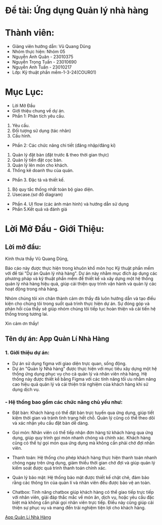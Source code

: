 # Đề tài: Ứng dụng Quản lý nhà hàng 

# Thành viên:
* Giảng viên hướng dẫn: Vũ Quang Dũng
* Nhóm thực hiện: Nhóm 05
* Nguyễn Anh Quân - 23010375
* Nguyễn Trọng Tuấn - 23010690
* Nguyễn Anh Tuấn - 23010217
* Lớp: Kỹ thuật phần mềm-1-3-24(COUR01)

# Mục Lục:
* Lời Mở Đầu
* Giới thiệu chung về dự án.
* Phần 1: Phân tích yêu cầu.
1.	Yêu cầu.
2.	Đối tượng sử dụng (tác nhân)
3.	Cấu hình.
* Phần 2: Các chức năng chi tiết 
(đăng nhập/đăng kí)
1.	Quản lý đặt bàn (đặt trước & theo thời gian thực)
2.	Quản lý tiền đặt cọc bàn.
3.	Quán lý lên món cho khách.
4.	Thống kê doanh thu của quán. 
* Phần 3. Đặc tả và thiết kế.
1.	Bộ quy tắc thống nhất toàn bộ giao diện.
2.	Usecase.(sơ đồ diagram)
* Phần 4. UI flow
	(các ảnh màn hình) và hướng dẫn sử dụng 
* Phần 5.Kết quả và đánh giá
# Lời Mở Đầu - Giới Thiệu:
## Lời mở đầu:
Kính thưa thầy Vũ Quang Dũng,

Báo cáo này được thực hiện trong khuôn khổ môn học Kỹ thuật phần mềm với đề tài "Dự án Quản lý nhà hàng". Dự án này nhằm mục đích áp dụng các phương pháp và kỹ thuật phần mềm để thiết kế và xây dựng một hệ thống quản lý nhà hàng hiệu quả, giúp cải thiện quy trình vận hành và quản lý các hoạt động trong nhà hàng.

Nhóm chúng tôi xin chân thành cảm ơn thầy đã luôn hướng dẫn và tạo điều kiện cho chúng tôi trong suốt quá trình thực hiện dự án. Sự đóng góp và phản hồi của thầy sẽ giúp nhóm chúng tôi tiếp tục hoàn thiện và cải tiến hệ thống trong tương lai.

Xin cảm ơn thầy!
## Tên dự án: App Quản Lí Nhà Hàng
### 1. Giới thiệu dự án:
- Dự án sử dụng figma với giao diện trực quan, sống động.
- Dự án "Quản lý Nhà hàng" được thực hiện với mục tiêu xây dựng một hệ thống ứng dụng phục vụ cho cả quản lý và nhân viên nhà hàng. Hệ thống này được thiết kế bằng Figma với các tính năng tối ưu nhằm nâng cao hiệu quả quản lý và cải thiện trải nghiệm của khách hàng khi sử dụng dịch vụ.

### - Hệ thống bao gồm các chức năng chủ yếu như:

- Đặt bàn: Khách hàng có thể đặt bàn trực tuyến qua ứng dụng, giúp tiết kiệm thời gian và tránh tình trạng hết chỗ. Quản lý cũng có thể theo dõi và xác nhận yêu cầu đặt bàn dễ dàng.

- Gọi món: Nhân viên có thể tiếp nhận đơn hàng từ khách hàng qua ứng dụng, giúp quy trình gọi món nhanh chóng và chính xác. Khách hàng cũng có thể tự gọi món qua ứng dụng mà không cần phải chờ đợi nhân viên.

- Thanh toán: Hệ thống cho phép khách hàng thực hiện thanh toán nhanh chóng ngay trên ứng dụng, giảm thiểu thời gian chờ đợi và giúp quản lý kiểm soát được quá trình thanh toán chính xác.

- Quản lý bảo mật: Hệ thống bảo mật được thiết kế chặt chẽ, đảm bảo rằng các thông tin của quản lí và nhân viên đều được bảo vệ an toàn.

- Chatbox: Tính năng chatbox giúp khách hàng có thể giao tiếp trực tiếp với nhân viên, giải đáp thắc mắc về món ăn, dịch vụ, hoặc yêu cầu đặc biệt mà không cần phải gọi nhân viên trực tiếp. Điều này cũng giúp cải thiện sự phục vụ và mang đến trải nghiệm tiện lợi cho khách hàng.


[App Quản Lí Nhà Hàng](https://www.figma.com/proto/BvB6AN4TY4kEFnxniykP77/App-qu%E1%BA%A3n-l%C3%AD-nh%C3%A0-h%C3%A0ng?node-id=0-1&t=VzO3LOIwbpm1IfqH-1)




